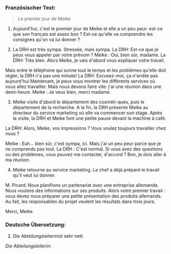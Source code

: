 ### Französischer Text:
>Le premier jour de Meike
1. Aujourd'hui, c'est le premier jour de Meike et elle a un peu peur: est-ce que son français est assez bon ? Est-ce qu'elle va comprendre les consignes qu'on va lui donner ?

2. La DRH est très sympa. Stressée, mais sympa.
La DRH: Est-ce que je peux vous appeler par votre prénom ?
Meike : Oui, bien sûr, madame.
La DRH: Très bien. Alors Meike, je vais d'abord vous expliquer votre travail.

Mais entre le téléphone qui sonne tout le temps et les problèmes qu'elle doit régler, la DRH n'a pas une minute!
La DRH: Excusez-moi, ça n'arrête pas aujourd'hui Maintenant, je peux vous montrer les différents services où vous allez travailler. Mais nous devons faire vite: j'ai une réunion dans une demi-heure.
Meike : Je veux bien, merci madame.

3. Meike visite d'abord le département des cosméti-ques, puis le département de la recherche.
A la fin, la DRH présente Meike au directeur du service marketing où elle va commencer son stage.
Après la visite, la DRH et Meike font une petite pause devant la machine à café.

La DRH: Alors, Meike, vos impressions ?
Vous voulez toujours travailler chez nous ?

Meike : Euh... bien sûr, c'est sympa, ici. Mais j'ai un peu peur parce que je ne comprends pas tout.
La DRH : C'est normal. Si vous avez des questions ou des problèmes, vous pouvez me contacter, d'accord ? Bon, je dois aller à ma réunion.

4. Meike retourne au service marketing. Le chef a déjà préparé le travail qu'il veut lui donner.

M. Picard: Nous planifions un partenariat avec une entreprise allemande. Nous voulons des informations sur ses produits. Alors votre premier travail : vous devez nous préparer une petite présentation des produits allemands. Au fait, les responsables du projet veulent les résultats dans trois jours.

Merci, Meike.
>


### Deutsche Übersetzung:
2. Die Abteilungsleiterinist sehr nett.

*Die Abteilungsleiterin:* 





